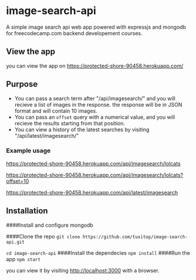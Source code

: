 # image-search-api
A simple image search api web app powered with expressjs and mongodb for
freecodecamp.com backend developement courses.

## View the app
you can view the app on https://protected-shore-90458.herokuapp.com/

## Purpose
* You can pass a search term after "/api/imagesearch/" and you will recieve a
  list of images in the response. the response will be in JSON format and will
  contain 10 images.
* You can pass an `offset` query with a numerical value, and you will recieve
  the results starting from that position.
* You can view a history of the latest searches by visiting
  "/api/latest/imagesearch/"

### Example usage

https://protected-shore-90458.herokuapp.com/api/imagesearch/lolcats

https://protected-shore-90458.herokuapp.com/api/imagesearch/lolcats?offset=10

https://protected-shore-90458.herokuapp.com/api/latest/imagesearch

## Installation

####Install and configure mongodb

####Clone the repo
`git clone https://github.com/tuxitop/image-search-api.git`

`cd image-search-api`
####Install the dependecies
`npm install`
####Run the app
`npm start`

you can view it by visiting [http://localhost:3000](http://localhost:3000) with a browser.
